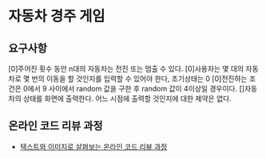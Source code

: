 # 자동차 경주 게임
## 요구사항
[0]주어진 횟수 동안 n대의 자동차는 전진 또는 멈출 수 있다.
[0]사용자는 몇 대의 자동차로 몇 번의 이동을 할 것인지를 입력할 수 있어야 한다, 초기상태는 0
[0]전진하는 조건은 0에서 9 사이에서 random 값을 구한 후 random 값이 4이상일 경우이다.
[]자동차의 상태를 화면에 출력한다. 어느 시점에 출력할 것인지에 대한 제약은 없다.
## 온라인 코드 리뷰 과정
* [텍스트와 이미지로 살펴보는 온라인 코드 리뷰 과정](https://github.com/next-step/nextstep-docs/tree/master/codereview)